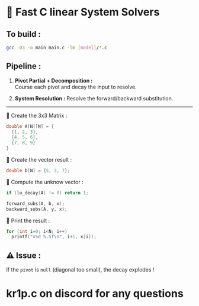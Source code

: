 # 📐 Fast C linear System Solvers

## To build :
```bash
gcc -O3 -o main main.c -lm [model]/*.c
```

## Pipeline :

1. **Pivot Partial + Decomposition :**  
  Course each pivot and decay the input to resolve.

2. **System Resolution :**
  Resolve the forward/backward substitution.

-------------------------------------------------------------------------

🔹 Create the 3x3 Matrix :
```c
double A[N][N] = {
  {1, 2, 3},
  {4, 5, 6},
  {7, 8, 9}
}
```

🔹 Create the vector result :
```c
double b[N] = {5, 3, 7};
```

🔹 Compute the unknow vector :
```c
if (lu_decay(A) != 0) return 1;

forward_subs(A, b, x);
backward_subs(A, y, x);
```

🔹 Print the result :
```c
for (int i=0; i<N; i++)
  printf("x%d %.5f\n", i+1, x[i]);
```

## ⚠️ Issue :
If the `pivot` is `null` (diagonal too small), the decay explodes !

# kr1p.c on discord for any questions
